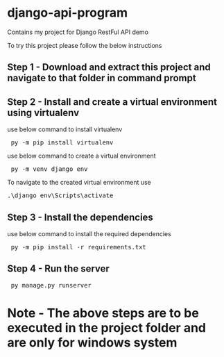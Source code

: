 # django-api-program
Contains my project for Django RestFul API demo

To try this project please follow the below instructions

## Step 1 - Download and extract this project and navigate to that folder in command prompt

## Step 2 - Install and create a virtual environment using virtualenv
use below command to install virtualenv

<pre> py -m pip install virtualenv </pre>

use below command to create a virtual environment 

<pre> py -m venv django_env </pre>

To navigate to the created virtual environment use

<pre>.\django_env\Scripts\activate</pre>

## Step 3 - Install the dependencies 

use below command to install the required dependencies

<pre> py -m pip install -r requirements.txt </pre>

## Step 4 - Run the server

<pre> py manage.py runserver </pre>



# <strong>Note - The above steps are to be executed in the project folder and are only for windows system </strong>
